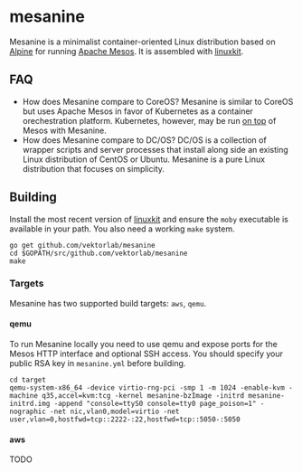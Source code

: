 # mesanine

Mesanine is a minimalist container-oriented Linux distribution based on [Alpine](https://alpinelinux.org) for running [Apache Mesos](https://mesos.apache.org). It is assembled with [linuxkit](https://github.com/linuxkit/linuxkit).

## FAQ

  * How does Mesanine compare to CoreOS?
    Mesanine is similar to CoreOS but uses Apache Mesos in favor of Kubernetes as a container orechestration platform. Kubernetes, however, may be run [on top](https://kubernetes.io/docs/getting-started-guides/mesos/) of Mesos with Mesanine.
  * How does Mesanine compare to DC/OS?
    DC/OS is a collection of wrapper scripts and server processes that install along side an existing Linux distribution of CentOS or Ubuntu. Mesanine is a pure Linux distribution that focuses on simplicity.

## Building

Install the most recent version of [linuxkit](https://github.com/linuxkit/linuxkit) and ensure the `moby` executable is available in your path. You also need a working `make` system.

    go get github.com/vektorlab/mesanine
    cd $GOPATH/src/github.com/vektorlab/mesanine
    make

### Targets

Mesanine has two supported build targets: `aws`, `qemu`.

#### qemu

To run Mesanine locally you need to use qemu and expose ports for the Mesos HTTP interface and optional SSH access.
You should specify your public RSA key in `mesanine.yml` before building.

    cd target
    qemu-system-x86_64 -device virtio-rng-pci -smp 1 -m 1024 -enable-kvm -machine q35,accel=kvm:tcg -kernel mesanine-bzImage -initrd mesanine-initrd.img -append "console=ttyS0 console=tty0 page_poison=1" -nographic -net nic,vlan0,model=virtio -net user,vlan=0,hostfwd=tcp::2222-:22,hostfwd=tcp::5050-:5050


#### aws
TODO
